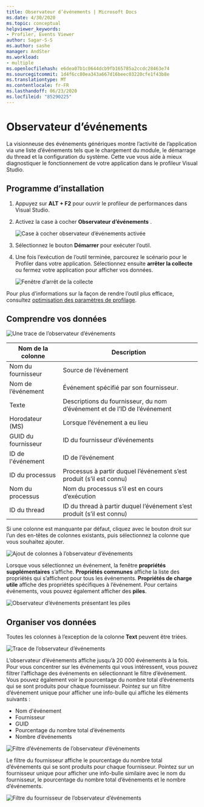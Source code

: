 ```yaml
---
title: Observateur d’événements | Microsoft Docs
ms.date: 4/30/2020
ms.topic: conceptual
helpviewer_keywords:
- Profiler, Events Viewer
author: Sagar-S-S
ms.author: sashe
manager: AndSter
ms.workload:
- multiple
ms.openlocfilehash: e6dea07b1c0644dcb9fb165785a2ccdc28463e74
ms.sourcegitcommit: 1d4f6cc80ea343a667d16beec03220cfe1f43b8e
ms.translationtype: MT
ms.contentlocale: fr-FR
ms.lasthandoff: 06/23/2020
ms.locfileid: "85290225"
---
```

# <a name="events-viewer"></a>Observateur d’événements

La visionneuse des événements génériques montre l’activité de l’application via une liste d’événements tels que le chargement du module, le démarrage du thread et la configuration du système. Cette vue vous aide à mieux diagnostiquer le fonctionnement de votre application dans le profileur Visual Studio.

## <a name="setup"></a>Programme d’installation

1. Appuyez sur **ALT + F2** pour ouvrir le profileur de performances dans Visual Studio.

1. Activez la case à cocher **Observateur d’événements** .

   ![Case à cocher observateur d’événements activée](../profiling/media/eventsviewerselected.png "Case à cocher observateur d’événements activée")

1. Sélectionnez le bouton **Démarrer** pour exécuter l’outil.

1. Une fois l’exécution de l’outil terminée, parcourez le scénario pour le Profiler dans votre application. Sélectionnez ensuite **arrêter la collecte** ou fermez votre application pour afficher vos données.

   ![Fenêtre d’arrêt de la collecte](../profiling/media/stopcollectioneventsviewer.png "Fenêtre d’arrêt de la collecte")

Pour plus d’informations sur la façon de rendre l’outil plus efficace, consultez [optimisation des paramètres de profilage](../profiling/optimize-profiler-settings.md).

## <a name="understand-your-data"></a>Comprendre vos données

![Une trace de l’observateur d’événements](../profiling/media/eventviewertrace.png "Une trace de l’observateur d’événements")

|Nom de la colonne|Description|
|----------|---------------------|
|Nom du fournisseur|Source de l’événement|
|Nom de l’événement|Événement spécifié par son fournisseur.|
|Texte|Descriptions du fournisseur, du nom d’événement et de l’ID de l’événement|
|Horodateur (MS)|Lorsque l’événement a eu lieu|
|GUID du fournisseur|ID du fournisseur d’événements|
|ID de l'événement|ID de l’événement|
|ID du processus|Processus à partir duquel l’événement s’est produit (s’il est connu)|
|Nom du processus|Nom du processus s’il est en cours d’exécution|
|ID du thread|ID du thread à partir duquel l’événement s’est produit (s’il est connu)|

Si une colonne est manquante par défaut, cliquez avec le bouton droit sur l’un des en-têtes de colonnes existants, puis sélectionnez la colonne que vous souhaitez ajouter.

![Ajout de colonnes à l’observateur d’événements](../profiling/media/eventvieweraddcolumns.png "Ajout de colonnes à l’observateur d’événements")

Lorsque vous sélectionnez un événement, la fenêtre **propriétés supplémentaires** s’affiche. **Propriétés communes** affiche la liste des propriétés qui s’affichent pour tous les événements. **Propriétés de charge utile** affiche des propriétés spécifiques à l’événement. Pour certains événements, vous pouvez également afficher des **piles**.

![Observateur d’événements présentant les piles](../profiling/media/eventviewerstacks.png "Observateur d’événements présentant les piles")

## <a name="organize-your-data"></a>Organiser vos données

Toutes les colonnes à l’exception de la colonne **Text** peuvent être triées.

![Trace de l’observateur d’événements](../profiling/media/eventviewertrace.png "Trace de l’observateur d’événements")

L’observateur d’événements affiche jusqu’à 20 000 événements à la fois. Pour vous concentrer sur les événements qui vous intéressent, vous pouvez filtrer l’affichage des événements en sélectionnant le filtre d’événement. Vous pouvez également voir le pourcentage du nombre total d’événements qui se sont produits pour chaque fournisseur. Pointez sur un filtre d’événement unique pour afficher une info-bulle qui affiche les éléments suivants :

- Nom d'événement
- Fournisseur
- GUID
- Pourcentage du nombre total d’événements
- Nombre d’événements

![Filtre d’événements de l’observateur d’événements](../profiling/media/eventviewereventfilter.png "Filtre d’événements de l’observateur d’événements")

Le filtre du fournisseur affiche le pourcentage du nombre total d’événements qui se sont produits pour chaque fournisseur. Pointez sur un fournisseur unique pour afficher une info-bulle similaire avec le nom du fournisseur, le pourcentage du nombre total d’événements et le nombre d’événements.

![Filtre du fournisseur de l’observateur d’événements](../profiling/media/eventviewerproviderfilter.png "Filtre du fournisseur de l’observateur d’événements")
